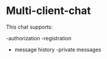 # Multi-client-chat

This chat supports:

-authorization
-registration
- message history
-private messages
